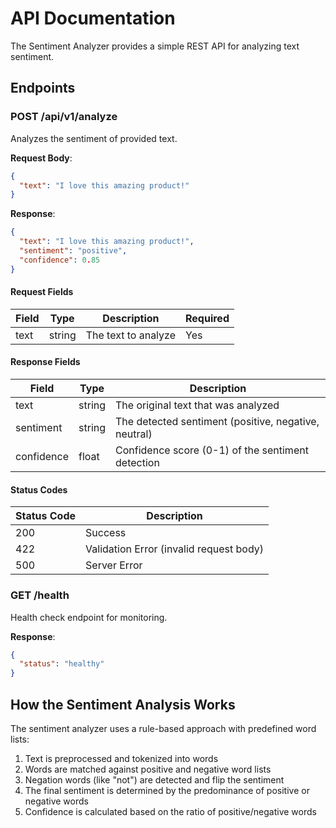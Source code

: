 # API Documentation

The Sentiment Analyzer provides a simple REST API for analyzing text sentiment.

## Endpoints

### POST /api/v1/analyze

Analyzes the sentiment of provided text.

**Request Body**:

```json
{
  "text": "I love this amazing product!"
}
```

**Response**:

```json
{
  "text": "I love this amazing product!",
  "sentiment": "positive",
  "confidence": 0.85
}
```

#### Request Fields

| Field | Type   | Description              | Required |
|-------|--------|--------------------------|----------|
| text  | string | The text to analyze      | Yes      |

#### Response Fields

| Field      | Type   | Description                               |
|------------|--------|-------------------------------------------|
| text       | string | The original text that was analyzed       |
| sentiment  | string | The detected sentiment (positive, negative, neutral) |
| confidence | float  | Confidence score (0-1) of the sentiment detection |

#### Status Codes

| Status Code | Description |
|-------------|-------------|
| 200         | Success     |
| 422         | Validation Error (invalid request body) |
| 500         | Server Error |

### GET /health

Health check endpoint for monitoring.

**Response**:

```json
{
  "status": "healthy"
}
```

## How the Sentiment Analysis Works

The sentiment analyzer uses a rule-based approach with predefined word lists:

1. Text is preprocessed and tokenized into words
2. Words are matched against positive and negative word lists
3. Negation words (like "not") are detected and flip the sentiment
4. The final sentiment is determined by the predominance of positive or negative words
5. Confidence is calculated based on the ratio of positive/negative words